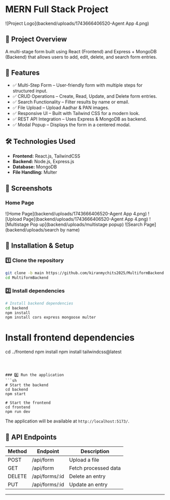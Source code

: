 # MERN Full Stack Project

![Project Logo](backend/uploads/1743666406520-Agent App 4.png)

## 📌 Project Overview
A multi-stage form built using React (Frontend) and Express + MongoDB (Backend) that allows users to add, edit, delete, and search form entries.

## 🚀 Features
- ✅ Multi-Step Form – User-friendly form with multiple steps for structured input.
- ✅ CRUD Operations – Create, Read, Update, and Delete form entries.
- ✅ Search Functionality – Filter results by name or email.
- ✅ File Upload – Upload Aadhar & PAN images.
- ✅ Responsive UI – Built with Tailwind CSS for a modern look.
- ✅ REST API Integration – Uses Express & MongoDB as backend.
- ✅ Modal Popup – Displays the form in a centered modal.

## 🛠️ Technologies Used
- **Frontend:** React.js, TailwindCSS
- **Backend:** Node.js, Express.js
- **Database:** MongoDB
- **File Handling:** Multer

## 📸 Screenshots


### Home Page

![Home Page](backend/uploads/1743666406520-Agent App 4.png)
![Upload Page](backend/uploads/1743666406520-Agent App 4.png)
![Multistage Pop up](backend/uploads/multistage popup)
![Search Page](backend/uploads/search by name)

## 🔧 Installation & Setup


### 1️⃣ Clone the repository
```sh
git clone -b main https://github.com/kiranmychits2025/MultiformBackend.git
cd MultiformBackend
```

### 2️⃣ Install dependencies
```sh
# Install backend dependencies
cd backend
npm install
npm install cors express mongoose multer

```

# Install frontend dependencies
cd ../frontend
npm install
npm install tailwindcss@latest
```



### 4️⃣ Run the application
```sh
# Start the backend
cd backend
npm start

# Start the frontend
cd frontend
npm run dev
```

The application will be available at `http://localhost:5173/`.

## 📌 API Endpoints
| Method |     Endpoint    |      Description      |
|--------|-----------------|-----------------------|
| POST   | /api/form       | Upload a file         |
| GET    | /api/form       | Fetch processed data  |
| DELETE |	/api/forms/:id | Delete an entry       |
| PUT	 | /api/forms/:id  | Update an entry       |





---



